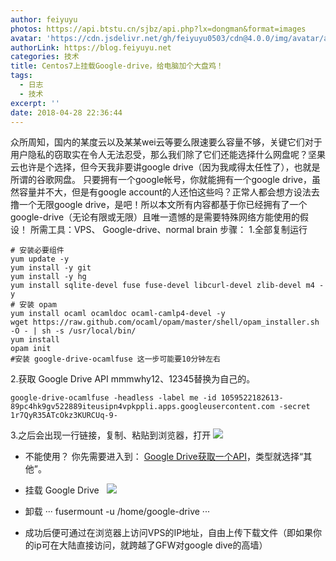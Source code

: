 ```yaml
---
author: feiyuyu
photos: https://api.btstu.cn/sjbz/api.php?lx=dongman&format=images
avatar: 'https://cdn.jsdelivr.net/gh/feiyuyu0503/cdn@4.0.0/img/avatar/avater.jpg'
authorLink: https://blog.feiyuyu.net
categories: 技术
title: Centos7上挂载Google-drive，给电脑加个大盘鸡！
tags:
  - 日志
  - 技术
excerpt: ''
date: 2018-04-28 22:36:44
---
```


众所周知，国内的某度云以及某某wei云等要么限速要么容量不够，关键它们对于用户隐私的窃取实在令人无法忍受，那么我们除了它们还能选择什么网盘呢？坚果云也许是个选择，但今天我非要讲google drive（因为我咸得太任性了），也就是所谓的谷歌网盘。 只要拥有一个google帐号，你就能拥有一个google drive，虽然容量并不大，但是有google account的人还怕这些吗？正常人都会想方设法去撸一个无限google drive，是吧！所以本文所有内容都基于你已经拥有了一个google-drive（无论有限或无限）且唯一遗憾的是需要特殊网络方能使用的假设！ 所需工具：VPS、 Google-drive、normal brain 步骤： 1.全部复制运行

    # 安装必要组件
    yum update -y
    yum install -y git
    yum install -y hg
    yum install sqlite-devel fuse fuse-devel libcurl-devel zlib-devel m4 -y
    # 安装 opam
    yum install ocaml ocamldoc ocaml-camlp4-devel -y
    wget https://raw.github.com/ocaml/opam/master/shell/opam_installer.sh -O - | sh -s /usr/local/bin/
    yum install 
    opam init 
    #安装 google-drive-ocamlfuse 这一步可能要10分钟左右

2.获取 Google Drive API mmmwhy12、12345替换为自己的。

    google-drive-ocamlfuse -headless -label me -id 1059522182613-89pc4hk9gv522889iteusipn4vpkppli.apps.googleusercontent.com -secret 1r7QyR35ATcOkz3KURCUq-9-

3.之后会出现一行链接，复制、粘贴到浏览器，打开 ![](https://i.loli.net/2021/04/07/7z826dqDIvOLVMn.png)  

*   不能使用？ 你先需要进入到： [Google Drive获取一个API](https://console.developers.google.com/apis/api/drive.googleapis.com/)，类型就选择“其他”。
*   挂载 Google Drive   ![](https://i.loli.net/2021/04/07/Cl86nzW421PiGYe.png)

*   卸载 ··· fusermount -u /home/google-drive ···
*   成功后便可通过在浏览器上访问VPS的IP地址，自由上传下载文件（即如果你的ip可在大陆直接访问，就跨越了GFW对google dive的高墙）
